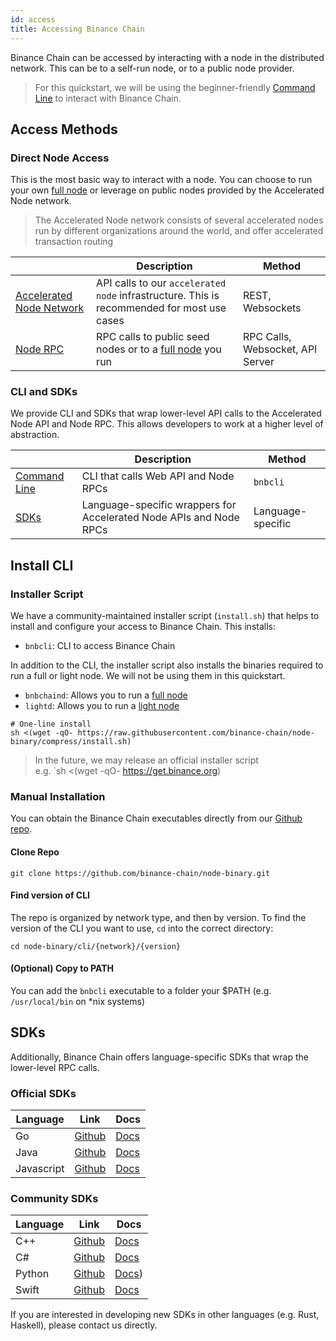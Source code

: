 ```yaml
---
id: access
title: Accessing Binance Chain
---
```


Binance Chain can be accessed by interacting with a node in the distributed network. This can be to a self-run node, or to a public node provider.

> For this quickstart, we will be using the beginner-friendly [Command Line](../../api-reference/cli) to interact with Binance Chain.

## Access Methods

### Direct Node Access

This is the most basic way to interact with a node. You can choose to run your own [full node](../node/fullnode) or leverage on public nodes provided by the Accelerated Node network.

> The Accelerated Node network consists of several accelerated nodes run by different organizations around the world, and offer accelerated transaction routing

|                                                               | Description                                                                                | Method                           |
| ------------------------------------------------------------- | ------------------------------------------------------------------------------------------ | -------------------------------- |
| [Accelerated Node Network](../../api-reference/dex-api/paths) | API calls to our `accelerated node` infrastructure. This is recommended for most use cases | REST, Websockets                 |
| [Node RPC](../../api-reference/node-rpc)                      | RPC calls to public seed nodes or to a [full node](../node/fullnode) you run               | RPC Calls, Websocket, API Server |

### CLI and SDKs

We provide CLI and SDKs that wrap lower-level API calls to the Accelerated Node API and Node RPC. This allows developers to work at a higher level of abstraction.

|                                         | Description                                                        | Method            |
| --------------------------------------- | ------------------------------------------------------------------ | ----------------- |
| [Command Line](../../api-reference/cli) | CLI that calls Web API and Node RPCs                               | `bnbcli`          |
| [SDKs](../../api-reference/node-rpc)    | Language-specific wrappers for Accelerated Node APIs and Node RPCs | Language-specific |

## Install CLI

### Installer Script

We have a community-maintained installer script (`install.sh`) that helps to install and configure your access to Binance Chain. This installs:

- `bnbcli`: CLI to access Binance Chain

In addition to the CLI, the installer script also installs the binaries required to run a full or light node. We will not be using them in this quickstart.

- `bnbchaind`: Allows you to run a [full node](../node/fullnode)
- `lightd`: Allows you to run a [light node](../node/lightnode)

```shell
# One-line install
sh <(wget -qO- https://raw.githubusercontent.com/binance-chain/node-binary/compress/install.sh)
```

> In the future, we may release an official installer script  
> e.g. `sh <(wget -qO- https://get.binance.org)

### Manual Installation

You can obtain the Binance Chain executables directly from our [Github repo](https://github.com/binance-chain/node-binary).

#### Clone Repo

```shell
git clone https://github.com/binance-chain/node-binary.git
```

#### Find version of CLI

The repo is organized by network type, and then by version. To find the version of the CLI you want to use, `cd` into the correct directory:

```shell
cd node-binary/cli/{network}/{version}
```

#### (Optional) Copy to PATH

You can add the `bnbcli` executable to a folder your \$PATH (e.g. `/usr/local/bin` on \*nix systems)

## SDKs

Additionally, Binance Chain offers language-specific SDKs that wrap the lower-level RPC calls.

### Official SDKs

| Language   | Link                                                      | Docs                                                         |
| ---------- | --------------------------------------------------------- | ------------------------------------------------------------ |
| Go         | [Github](https://github.com/binance-chain/go-sdk)         | [Docs](https://github.com/binance-chain/go-sdk/wiki)         |
| Java       | [Github](https://github.com/binance-chain/java-sdk)       | [Docs](https://github.com/binance-chain/java-sdk/wiki)       |
| Javascript | [Github](https://github.com/binance-chain/javascript-sdk) | [Docs](https://github.com/binance-chain/javascript-sdk/wiki) |

### Community SDKs

| Language | Link                                                     | Docs                                                                                                   |
| -------- | -------------------------------------------------------- | ------------------------------------------------------------------------------------------------------ |
| C++      | [Github](https://github.com/binance-chain/cplusplus-sdk) | [Docs](https://github.com/binance-chain/cplusplus-sdk/wiki)                                            |
| C#       | [Github](ht;tps://github.com/binance-chain/csharp-sdk)   | [Docs](https://github.com/binance-chain/csharp-sdk)                                                    |
| Python   | [Github](https://github.com/binance-chain/python-sdk)    | [Docs](https://python-binance-chain.readthedocs.io/en/latest/binance-chain.html#module-binance_chain)) |
| Swift    | [Github](https://github.com/binance-chain/swift-sdk)     | [Docs](https://github.com/binance-chain/swift-sdk/blob/master/README.md)                               |

If you are interested in developing new SDKs in other languages (e.g. Rust, Haskell), please contact us directly.
